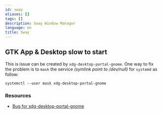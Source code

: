 ```yaml
---
id: sway
aliases: []
tags: []
description: Sway Window Manager
language: en
title: Sway
---
```


## GTK App & Desktop slow to start

This is issue can be created by `xdg-desktop-portal-gnome`. One way to fix the problem is to `mask` the service _(symlink point to /dev/null)_ for `systemd` as follow:
```
systemctl --user mask xdg-desktop-portal-gnome
```

### Resources

- [Bug for xdg-desktop-portal-gnome](https://bbs.archlinux.org/viewtopic.php?id=285590)
